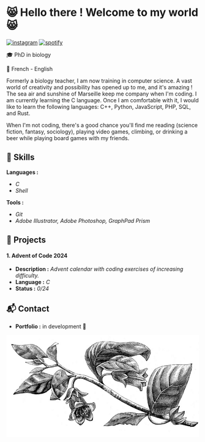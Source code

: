 # :smile_cat: Hello there ! Welcome to my world :smile_cat:

[<img src='https://cdn.jsdelivr.net/npm/simple-icons@3.0.1/icons/instagram.svg' alt='instagram' height='40'>](https://www.instagram.com/i.am.stramgram/)  [<img src='https://cdn.jsdelivr.net/npm/simple-icons@3.0.1/icons/spotify.svg' alt='spotify' height='40'>](https://open.spotify.com/user/31oi66suyo6t4yrmmpf5u4ryndiy?si=04b5f418ce4b40ff) 

:mortar_board: PhD in biology

:speech_balloon: French - English

Formerly a biology teacher, I am now training in computer science. A vast world of creativity and possibility has opened up to me, and it's amazing ! The sea air and sunshine of Marseille keep me company when I'm coding. I am currently learning the C language. Once I am comfortable with it, I would like to learn the following languages: C++, Python, JavaScript, PHP, SQL, and Rust.

When I'm not coding, there's a good chance you'll find me reading (science fiction, fantasy, sociology), playing video games, climbing, or drinking a beer while playing board games with my friends. 


## :pushpin: Skills
**Languages :** 
- *C*
- *Shell*

**Tools :**
- *Git*
- *Adobe Illustrator, Adobe Photoshop, GraphPad Prism*

## :open_file_folder: Projects
#### 1. Advent of Code 2024
- **Description :** *Advent calendar with coding exercises of increasing difficulty.*
- **Language :** *C*
- **Status :** *0/24*

## :mailbox_with_mail: Contact
- **Portfolio :** in development :construction:



![Test Image 4](https://github.com/Belladone-Bzz/Belladone-Bzz/blob/main/png/belladone.png)



